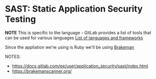 # SAST: Static Application Security Testing

**NOTE**
This is specific to the language - GitLab provides a list of tools that can be used for various languages
[List of languages and frameworks](https://docs.gitlab.com/ee/user/application_security/sast/index.html#supported-languages-and-frameworks)

Since the appliation we're using is Ruby we'll be using [Brakeman](https://brakemanscanner.org)

NOTES:
- https://docs.gitlab.com/ee/user/application_security/sast/index.html
- https://brakemanscanner.org/
